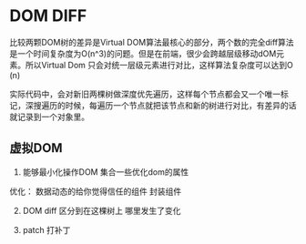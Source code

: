  # DOM DIFF

 比较两颗DOM树的差异是Virtual DOM算法最核心的部分，两个数的完全diff算法是一个时间复杂度为O(n^3)的问题。但是在前端，很少会跨越层级移动dOM元素。所以Virtual Dom 只会对统一层级元素进行对比，这样算法复杂度可以达到O (n)

 实际代码中，会对新旧两棵树做深度优先遍历，这样每个节点都会又一个唯一标记，深搜遍历的时候，每遍历一个节点就把该节点和新的树进行对比，有差异的话就记录到一个对象里。

 ## 虚拟DOM

 1. 能够最小化操作DOM 集合一些优化dom的属性 
 
 优化： 数据动态的给你觉得信任的组件 封装组件

 2. DOM diff 区分到在这棵树上 哪里发生了变化

 3. patch 打补丁

